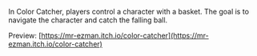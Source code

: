 In Color Catcher, players control a character with a basket. The goal is to navigate the character and catch the falling ball.

Preview: [https://mr-ezman.itch.io/color-catcher](https://mr-ezman.itch.io/color-catcher)
